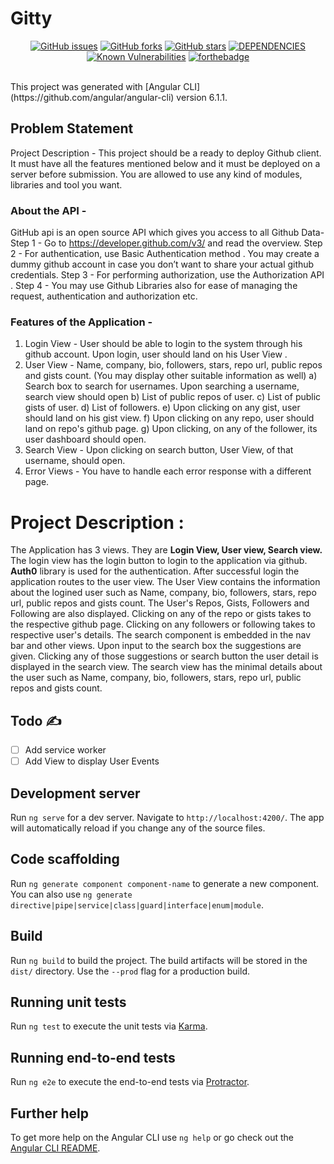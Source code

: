 # Gitty
<p align="center">
  <a href="https://github.com/vivek1996/gity/issues"><img src="https://img.shields.io/github/issues/vivek1996/gity.svg?style=flat-square" alt="GitHub issues"></a>
  <a href="https://github.com/vivek1996/gity/network"><img src="https://img.shields.io/github/forks/vivek1996/gity.svg?style=flat-square" alt="GitHub forks"></a>
    <a href="https://github.com/vivek1996/gity/stargazers"><img src="https://img.shields.io/github/stars/vivek1996/gity.svg?style=flat-square" alt="GitHub stars"></a>
  <a href="https://david-dm.org/vivek1996/gity"><img src="https://david-dm.org/vivek1996/gity.svg" alt="DEPENDENCIES"></a>
  <a href="https://snyk.io/test/github/vivek1996/gity"><img src="https://snyk.io/test/github/vivek1996/gity/badge.svg?style=flat-square" alt="Known Vulnerabilities" data-canonical-src="https://snyk.io/test/github/vivek1996/gity" style="max-width:100%;"></a>
  <a href="https://github.com/vivek1996/gity"><img src="https://forthebadge.com/images/badges/built-with-love.svg" alt="forthebadge"></a>
</p>
<br>
This project was generated with [Angular CLI](https://github.com/angular/angular-cli) version 6.1.1.
<br>

## Problem Statement

Project Description -
This project should be a ready to deploy Github client. It must have all the
features mentioned below and it must be deployed on a server before
submission. You are allowed to use any kind of modules, libraries and tool you
want.
### About the API -
GitHub api is an open source API which gives you access to all Github Data-
Step 1 - Go to https://developer.github.com/v3/ and read the overview.
Step 2 - For authentication, use Basic Authentication method . You may create a dummy
github account in case you don’t want to share your actual github credentials.
Step 3 - For performing authorization, use the Authorization API .
Step 4 - You may use Github Libraries also for ease of managing the request,
authentication and authorization etc.
### Features of the Application -
1) Login View - User should be able to login to the system through his github
account. Upon login, user should land on his User View .
2) User View - Name, company, bio, followers, stars, repo url, public repos and
gists count. (You may display other suitable information as well)
a) Search box to search for usernames. Upon searching a username,
search view should open
b) List of public repos of user.
c) List of public gists of user.
d) List of followers.
e) Upon clicking on any gist, user should land on his gist view.
f) Upon clicking on any repo, user should land on repo's github page.
g) Upon clicking, on any of the follower, its user dashboard should open.
3) Search View - Upon clicking on search button, User View, of that username,
should open.
4) Error Views - You have to handle each error response with a different page.


# Project Description :
The Application has 3 views. They are **Login View, User view, Search view.**
The login view has the login button to login to the application via github. **Auth0** library is used for the authentication. After successful login the application routes to the user view.
	 The User View contains the information about the logined user such as Name, company, bio, followers, stars, repo url, public repos and gists count. 
	 The User's Repos, Gists, Followers and Following are also displayed. Clicking on any of the repo or gists takes to the respective github page. Clicking on any followers or following takes to respective user's details.
	The search component is embedded in the nav bar and other views. Upon input to the search box the suggestions are given. Clicking any of those suggestions or search button the user detail is displayed in the search view.
	The search view has the minimal details about the user such as Name, company, bio, followers, stars, repo url, public repos and gists count.
## Todo ✍

 - [ ] Add service worker
 - [ ] Add View to display User Events
 
 ## Development server

Run `ng serve` for a dev server. Navigate to `http://localhost:4200/`. The app will automatically reload if you change any of the source files.

## Code scaffolding

Run `ng generate component component-name` to generate a new component. You can also use `ng generate directive|pipe|service|class|guard|interface|enum|module`.

## Build

Run `ng build` to build the project. The build artifacts will be stored in the `dist/` directory. Use the `--prod` flag for a production build.

## Running unit tests

Run `ng test` to execute the unit tests via [Karma](https://karma-runner.github.io).

## Running end-to-end tests

Run `ng e2e` to execute the end-to-end tests via [Protractor](http://www.protractortest.org/).

## Further help

To get more help on the Angular CLI use `ng help` or go check out the [Angular CLI README](https://github.com/angular/angular-cli/blob/master/README.md).

